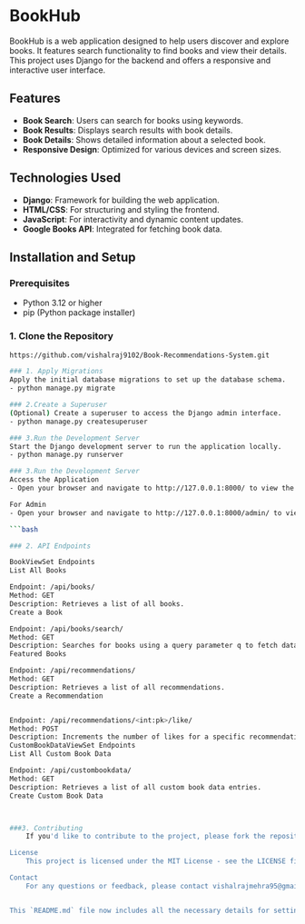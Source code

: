 # BookHub

BookHub is a web application designed to help users discover and explore books. It features search functionality to find books and view their details. This project uses Django for the backend and offers a responsive and interactive user interface.

## Features
- **Book Search**: Users can search for books using keywords.
- **Book Results**: Displays search results with book details.
- **Book Details**: Shows detailed information about a selected book.
- **Responsive Design**: Optimized for various devices and screen sizes.

## Technologies Used
- **Django**: Framework for building the web application.
- **HTML/CSS**: For structuring and styling the frontend.
- **JavaScript**: For interactivity and dynamic content updates.
- **Google Books API**: Integrated for fetching book data.

## Installation and Setup

### Prerequisites
- Python 3.12 or higher
- pip (Python package installer)

### 1. Clone the Repository
```bash
https://github.com/vishalraj9102/Book-Recommendations-System.git

### 1. Apply Migrations
Apply the initial database migrations to set up the database schema.
- python manage.py migrate

### 2.Create a Superuser
(Optional) Create a superuser to access the Django admin interface.
- python manage.py createsuperuser

### 3.Run the Development Server
Start the Django development server to run the application locally.
- python manage.py runserver

### 3.Run the Development Server
Access the Application
- Open your browser and navigate to http://127.0.0.1:8000/ to view the application.

For Admin
- Open your browser and navigate to http://127.0.0.1:8000/admin/ to view the application.

```bash

### 2. API Endpoints

BookViewSet Endpoints
List All Books

Endpoint: /api/books/
Method: GET
Description: Retrieves a list of all books.
Create a Book

Endpoint: /api/books/search/
Method: GET
Description: Searches for books using a query parameter q to fetch data from the Google Books API.
Featured Books

Endpoint: /api/recommendations/
Method: GET
Description: Retrieves a list of all recommendations.
Create a Recommendation


Endpoint: /api/recommendations/<int:pk>/like/
Method: POST
Description: Increments the number of likes for a specific recommendation.
CustomBookDataViewSet Endpoints
List All Custom Book Data

Endpoint: /api/custombookdata/
Method: GET
Description: Retrieves a list of all custom book data entries.
Create Custom Book Data



###3. Contributing
    If you'd like to contribute to the project, please fork the repository and submit a pull request with your changes. For detailed information on contributing, please refer to the CONTRIBUTING.md file.

License
    This project is licensed under the MIT License - see the LICENSE file for details.

Contact
    For any questions or feedback, please contact vishalrajmehra95@gmail.com


This `README.md` file now includes all the necessary details for setting up and running the project, as well as the available API endpoints and their usage examples. Adjust the email address and any other specific details as needed.



